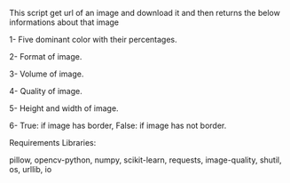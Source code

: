 This script get url of an image and download it and then returns the below informations about that image


1- Five dominant color with their percentages.

2- Format of image.

3- Volume of image.

4- Quality of image.

5- Height and width of image.

6- True: if image has border, False: if image has not border.



Requirements Libraries:

pillow, opencv-python, numpy, scikit-learn, requests, image-quality, shutil, os, urllib, io
